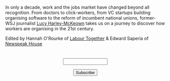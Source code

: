 In only a decade, work and the jobs market have changed beyond all recognition. From doctors to click-workers, from VC startups building organising software to the reform of incumbent national unions, former-WSJ journalist [Lucy Harley-McKeown](https://twitter.com/lhm1) takes us on a journey to discover how workers are organising in the 21st century.

Edited by Hannah O'Rourke of [Labour Together](https://www.labourtogether.uk/) & Edward Saperia of [Newspeak House](http://newspeak.house/)

<form style="border:10px linear-gradient(120deg, #eb5021, #ffdd19);padding:10px;text-align:center;" action="https://tinyletter.com/reorganise" method="post" target="popupwindow" onsubmit="window.open('https://tinyletter.com/reorganise', 'popupwindow', 'scrollbars=yes,width=800,height=600');return true"><p><label for="tlemail"></label></p><p><input type="text" style="width:140px" name="email" id="tlemail" /></p><input type="hidden" value="1" name="embed"/><input type="submit" value="Subscribe" /></form>

<script src="http://code.jquery.com/jquery-1.4.2.min.js"></script> <script> var x = document.getElementsByClassName("site-footer-credits"); setTimeout(() => { x[0].remove(); }, 10); </script>
